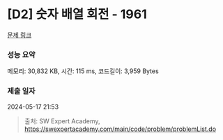 # [D2] 숫자 배열 회전 - 1961 

[문제 링크](https://swexpertacademy.com/main/code/problem/problemDetail.do?contestProbId=AV5Pq-OKAVYDFAUq) 

### 성능 요약

메모리: 30,832 KB, 시간: 115 ms, 코드길이: 3,959 Bytes

### 제출 일자

2024-05-17 21:53



> 출처: SW Expert Academy, https://swexpertacademy.com/main/code/problem/problemList.do